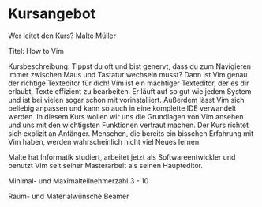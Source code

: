 # Kursangebot

Wer leitet den Kurs?
Malte Müller

Titel:
How to Vim

Kursbeschreibung:
Tippst du oft und bist genervt, dass du zum Navigieren immer zwischen Maus und Tastatur wechseln musst? Dann ist Vim genau der richtige Texteditor für dich! Vim ist ein mächtiger Texteditor, der es dir erlaubt, Texte effizient zu bearbeiten. Er läuft auf so gut wie jedem System und ist bei vielen sogar schon mit vorinstalliert. Außerdem lässt Vim sich beliebig anpassen und kann so auch in eine komplette IDE verwandelt werden. In diesem Kurs wollen wir uns die Grundlagen von Vim ansehen und uns mit den wichtigsten Funktionen vertraut machen. Der Kurs richtet sich explizit an Anfänger. Menschen, die bereits ein bisschen Erfahrung mit Vim haben, werden wahrscheinlich nicht viel Neues lernen.

Malte hat Informatik studiert, arbeitet jetzt als Softwareentwickler und benutzt Vim seit seiner Masterarbeit als seinen Haupteditor.


Minimal- und Maximalteilnehmerzahl
3 - 10

Raum- und Materialwünsche
Beamer
